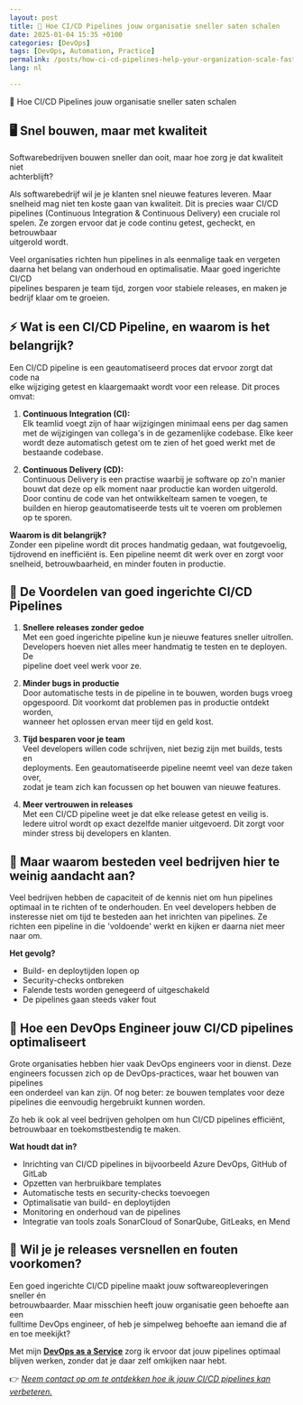 ```yaml
---
layout: post
title: 🚀 Hoe CI/CD Pipelines jouw organisatie sneller saten schalen
date: 2025-01-04 15:35 +0100
categories: [DevOps]
tags: [DevOps, Automation, Practice]
permalink: /posts/how-ci-cd-pipelines-help-your-organization-scale-faster
lang: nl

---
```


🚀 Hoe CI/CD Pipelines jouw organisatie sneller saten schalen

## 🖥️ Snel bouwen, maar met kwaliteit  
Softwarebedrijven bouwen sneller dan ooit, maar hoe zorg je dat kwaliteit niet  
achterblijft?  

Als softwarebedrijf wil je je klanten snel nieuwe features leveren. Maar  
snelheid mag niet ten koste gaan van kwaliteit. Dit is precies waar CI/CD  
pipelines (Continuous Integration & Continuous Delivery) een cruciale rol  
spelen. Ze zorgen ervoor dat je code continu getest, gecheckt, en betrouwbaar  
uitgerold wordt.  

Veel organisaties richten hun pipelines in als eenmalige taak en vergeten  
daarna het belang van onderhoud en optimalisatie. Maar goed ingerichte CI/CD  
pipelines besparen je team tijd, zorgen voor stabiele releases, en maken je  
bedrijf klaar om te groeien.

## ⚡ Wat is een CI/CD Pipeline, en waarom is het belangrijk?  
Een CI/CD pipeline is een geautomatiseerd proces dat ervoor zorgt dat code na  
elke wijziging getest en klaargemaakt wordt voor een release. Dit proces omvat:

1. **Continuous Integration (CI):**  
   Elk teamlid voegt zijn of haar wijzigingen minimaal eens per dag samen met
   de wijzigingen van collega's in de gezamenlijke codebase. Elke keer wordt
   deze automatisch getest om te zien of het goed werkt met de bestaande codebase.

2. **Continuous Delivery (CD):**  
   Continuous Delivery is een practise waarbij je software op zo'n manier bouwt
   dat deze op elk moment naar productie kan worden uitgerold. Door continu de
   code van het ontwikkelteam samen te voegen, te builden en hierop geautomatiseerde
   tests uit te voeren om problemen op te sporen.

**Waarom is dit belangrijk?**  
Zonder een pipeline wordt dit proces handmatig gedaan, wat foutgevoelig,  
tijdrovend en inefficiënt is. Een pipeline neemt dit werk over en zorgt voor  
snelheid, betrouwbaarheid, en minder fouten in productie.

## 🧩 De Voordelen van goed ingerichte CI/CD Pipelines  

1. **Snellere releases zonder gedoe**  
   Met een goed ingerichte pipeline kun je nieuwe features sneller uitrollen.  
   Developers hoeven niet alles meer handmatig te testen en te deployen. De  
   pipeline doet veel werk voor ze.

2. **Minder bugs in productie**  
   Door automatische tests in de pipeline in te bouwen, worden bugs vroeg  
   opgespoord. Dit voorkomt dat problemen pas in productie ontdekt worden,  
   wanneer het oplossen ervan meer tijd en geld kost.

3. **Tijd besparen voor je team**  
   Veel developers willen code schrijven, niet bezig zijn met builds, tests en  
   deployments. Een geautomatiseerde pipeline neemt veel van deze taken over,  
   zodat je team zich kan focussen op het bouwen van nieuwe features.

4. **Meer vertrouwen in releases**  
   Met een CI/CD pipeline weet je dat elke release getest en veilig is. Iedere
   uitrol wordt op exact dezelfde manier uitgevoerd. Dit zorgt voor minder
   stress bij developers en klanten.

## 🤔 Maar waarom besteden veel bedrijven hier te weinig aandacht aan?  
Veel bedrijven hebben de capaciteit of de kennis niet om hun pipelines optimaal
in te richten of te onderhouden. En veel developers hebben de insteresse niet
om tijd te besteden aan het inrichten van pipelines. Ze richten een pipeline in
die 'voldoende' werkt en kijken er daarna niet meer naar om. 

**Het gevolg?**  
- Build- en deploytijden lopen op  
- Security-checks ontbreken  
- Falende tests worden genegeerd of uitgeschakeld
- De pipelines gaan steeds vaker fout

## 🔧 Hoe een DevOps Engineer jouw CI/CD pipelines optimaliseert  
Grote organisaties hebben hier vaak DevOps engineers voor in dienst. Deze  
engineers focussen zich op de DevOps-practices, waar het bouwen van pipelines  
een onderdeel van kan zijn. Of nog beter: ze bouwen templates voor deze  
pipelines die eenvoudig hergebruikt kunnen worden.

Zo heb ik ook al veel bedrijven geholpen om hun CI/CD pipelines efficiënt,  
betrouwbaar en toekomstbestendig te maken.  

**Wat houdt dat in?**  
- Inrichting van CI/CD pipelines in bijvoorbeeld Azure DevOps, GitHub of GitLab  
- Opzetten van herbruikbare templates
- Automatische tests en security-checks toevoegen  
- Optimalisatie van build- en deploytijden  
- Monitoring en onderhoud van de pipelines  
- Integratie van tools zoals SonarCloud of SonarQube, GitLeaks, en Mend  

## 🎯 Wil je je releases versnellen en fouten voorkomen?  
Een goed ingerichte CI/CD pipeline maakt jouw softwareopleveringen sneller én  
betrouwbaarder. Maar misschien heeft jouw organisatie geen behoefte aan een  
fulltime DevOps engineer, of heb je simpelweg behoefte aan iemand die af en 
toe meekijkt?

Met mijn [**DevOps as a Service**](https://www.mikebeemsterboer.nl/devops-as-a-service/)
zorg ik ervoor dat jouw pipelines optimaal blijven werken, zonder dat je daar
zelf omkijken naar hebt.

👉 *[Neem contact op om te ontdekken hoe ik jouw CI/CD pipelines kan verbeteren.](mailto:info@mikebeemsterboer.nl)*
